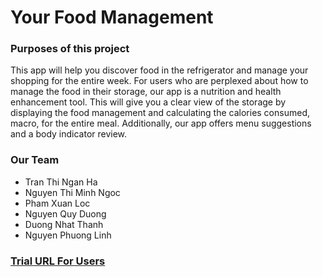 # Your Food Management
### Purposes of this project
This app will help you discover food in the refrigerator and manage your shopping for the entire week. For users who are perplexed about how to manage the food in their storage, our app is a nutrition and health enhancement tool. This will give you a clear view of the storage by displaying the food management and calculating the calories consumed, macro, for the entire meal. Additionally, our app offers menu suggestions and a body indicator review.
### Our Team
* Tran Thi Ngan Ha
* Nguyen Thi Minh Ngoc
* Pham Xuan Loc
* Nguyen Quy Duong
* Duong Nhat Thanh
* Nguyen Phuong Linh
### [Trial URL For Users](https://group8-your-food-magament.streamlit.app/)
